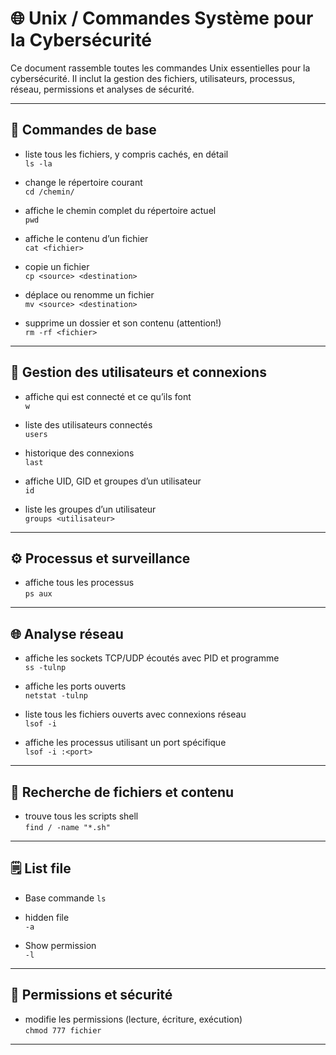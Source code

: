 # 🌐 Unix / Commandes Système pour la Cybersécurité

Ce document rassemble toutes les commandes Unix essentielles pour la cybersécurité. Il inclut la gestion des fichiers, utilisateurs, processus, réseau, permissions et analyses de sécurité.

---

## 🧰 Commandes de base

- liste tous les fichiers, y compris cachés, en détail  
`ls -la`

- change le répertoire courant  
`cd /chemin/`

- affiche le chemin complet du répertoire actuel  
`pwd`

- affiche le contenu d’un fichier  
`cat <fichier>`

- copie un fichier  
`cp <source> <destination>`

- déplace ou renomme un fichier  
`mv <source> <destination>`

- supprime un dossier et son contenu (attention!)  
`rm -rf <fichier>`

---

## 👤 Gestion des utilisateurs et connexions

- affiche qui est connecté et ce qu’ils font  
`w`

- liste des utilisateurs connectés  
`users`

- historique des connexions  
`last`

- affiche UID, GID et groupes d’un utilisateur  
`id`

- liste les groupes d’un utilisateur  
`groups <utilisateur>`

---

## ⚙️ Processus et surveillance

- affiche tous les processus  
`ps aux`

---

## 🌐 Analyse réseau

- affiche les sockets TCP/UDP écoutés avec PID et programme  
`ss -tulnp`

- affiche les ports ouverts  
`netstat -tulnp`

- liste tous les fichiers ouverts avec connexions réseau  
`lsof -i`

- affiche les processus utilisant un port spécifique  
`lsof -i :<port>`

---

## 🔎 Recherche de fichiers et contenu

- trouve tous les scripts shell  
`find / -name "*.sh"`

---

## 🗒️ List file

- Base commande
`ls`

- hidden file  
`-a`

- Show permission  
`-l`

---

## 🔐 Permissions et sécurité

- modifie les permissions (lecture, écriture, exécution)  
`chmod 777 fichier`

---
